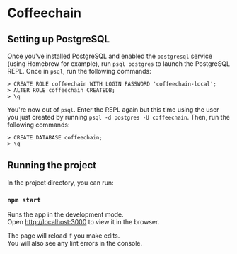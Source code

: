 # Coffeechain

## Setting up PostgreSQL

Once you've installed PostgreSQL and enabled the `postgresql` service (using
Homebrew for example), run `psql postgres` to launch the PostgreSQL REPL. Once
in `psql`, run the following commands:

```
> CREATE ROLE coffeechain WITH LOGIN PASSWORD 'coffeechain-local';
> ALTER ROLE coffeechain CREATEDB;
> \q
```

You're now out of `psql`. Enter the REPL again but this time using the user you
just created by running `psql -d postgres -U coffeechain`. Then, run the
following commands:

```
> CREATE DATABASE coffeechain;
> \q
```

## Running the project

In the project directory, you can run:

### `npm start`

Runs the app in the development mode.<br /> Open
[http://localhost:3000](http://localhost:3000) to view it in the browser.

The page will reload if you make edits.<br /> You will also see any lint errors
in the console.
